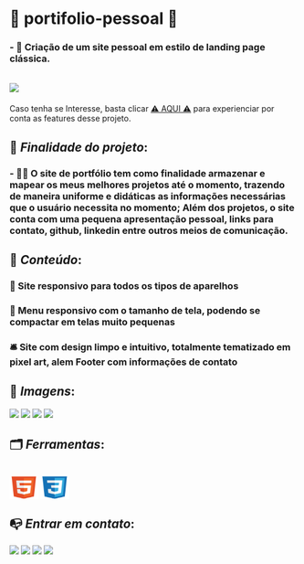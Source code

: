 # 🏬 portifolio-pessoal 🏬 

### - 🧰 Criação de um site pessoal em estilo de landing page clássica. 


<div>
    <br>
    <img src="https://cdn.discordapp.com/attachments/820125695958843432/879460122806587434/unknown.png" target="_blank"><br>
   <br> Caso tenha se Interesse, basta clicar <a href = "https://guilhermereisqsouza.netlify.app">⚠️ AQUI ⚠️</a> para experienciar por conta as features desse projeto. 
</div>

##

## 🔎 _Finalidade do projeto_:

### - 👨‍💻  O site de portfólio tem como finalidade armazenar e mapear os meus melhores projetos até o momento, trazendo de maneira uniforme e didáticas as informações necessárias que o usuário necessita no momento; Além dos projetos, o site conta com uma pequena apresentação pessoal, links para contato, github, linkedin entre outros meios de comunicação.
 
## 

## 📰 _Conteúdo_:

### 📱 Site responsivo para todos os tipos de aparelhos
### 📌 Menu  responsivo com o tamanho de tela, podendo se compactar  em telas muito pequenas
### 🛎️  Site com design limpo e intuitivo,  totalmente tematizado em pixel art, alem Footer com informações de contato

##

## 📸 _Imagens_:

<div> 
  <img src="https://cdn.discordapp.com/attachments/820125695958843432/879473248448938054/unknown.png" width="420px" target="_blank">
  <img src="https://cdn.discordapp.com/attachments/820125695958843432/879473419803033610/unknown.png" width="420px" target="_blank">
  <img src="https://cdn.discordapp.com/attachments/820125695958843432/879473574015008788/unknown.png" width="420px" target="_blank">
 	<img src="https://cdn.discordapp.com/attachments/820125695958843432/879473660660961320/unknown.png"  width="420px" target="_blank">
</div>  

 ##
 
  ## 🗂️ _Ferramentas_:
  
<div style="display: inline_block"><br>
  <img align="center" alt="icon-HTML" height="40" width="50" src="https://raw.githubusercontent.com/devicons/devicon/master/icons/html5/html5-original.svg">
  <img align="center" alt="icon-CSS" height="40" width="50" src="https://raw.githubusercontent.com/devicons/devicon/master/icons/css3/css3-original.svg">
    
 ##

 ## 📭 _Entrar em contato_:
 
<div> 
  <a href = "mailto:guilhermereisqcontato@gmail.com"><img src="https://img.shields.io/badge/Gmail-D14836?style=for-the-badge&logo=gmail&logoColor=white" target="_blank"></a>
  <a href="https://www.linkedin.com/in/guilherme-reis-queiroz/" target="_blank"><img src="https://img.shields.io/badge/-LinkedIn-%230077B5?style=for-the-badge&logo=linkedin&logoColor=white" target="_blank"></a>
  <a href="https://instagram.com/ttams_insta" target="_blank"><img src="https://img.shields.io/badge/-Instagram-%23E4405F?style=for-the-badge&logo=instagram&logoColor=white" target="_blank"></a>
 	<a href="https://www.twitch.tv/ttams" target="_blank"><img src="https://img.shields.io/badge/Twitch-9146FF?style=for-the-badge&logo=twitch&logoColor=white" target="_blank"></a>
</div>  
